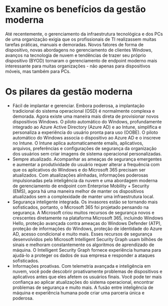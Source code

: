 # Examine os benefícios da gestão moderna


Até recentemente, o gerenciamento da infraestrutura tecnológica e dos PCs de uma organização exigia que os profissionais de TI realizassem muitas tarefas práticas, manuais e demoradas. Novos fatores de forma de dispositivo, novas abordagens no gerenciamento de clientes Windows, avanços na tecnologia de nuvem e tendências de trazer seu próprio dispositivo (BYOD) tornaram o gerenciamento de endpoint moderno mais interessante para muitas organizações - não apenas para dispositivos móveis, mas também para PCs.

# Os pilares da gestão moderna

- Fácil de implantar e gerenciar. Embora poderosa, a implantação tradicional do sistema operacional (OSD) é normalmente complexa e demorada. Agora existe uma maneira mais direta de provisionar novos dispositivos Windows. O piloto automático do Windows, profundamente integrado ao Azure Active Directory (Azure AD) e ao Intune, simplifica e personaliza a experiência do usuário pronta para uso (OOBE). O piloto automático do Windows associa o dispositivo ao Azure AD e o inscreve no Intune. O Intune aplica automaticamente emails, aplicativos, arquivos, preferências e configurações de segurança da organização dos usuários sem criar imagens de sistema operacional personalizadas.
- Sempre atualizado. Acompanhar as ameaças de segurança emergentes e aumentar a produtividade do usuário requer alterar a frequência com que os aplicativos do Windows e do Microsoft 365 precisam ser atualizados. Com atualizações alinhadas, informações poderosas impulsionadas pela inteligência da nuvem e uma abordagem moderna de gerenciamento de endpoint com Enterprise Mobility + Security (EMS), agora há uma maneira melhor de manter os dispositivos atualizados sem a complexidade de manter uma infraestrutura local.
- Segurança inteligente integrada. Os invasores estão se tornando mais sofisticados, portanto, o Microsoft 365 foi projetado pensando na segurança. A Microsoft criou muitos recursos de segurança novos e crescentes diretamente na plataforma Microsoft 365, incluindo Windows Hello, proteção avançada contra ameaças do Windows Defender (ATP), proteção de informações do Windows, proteção de identidade do Azure AD, acesso condicional e muito mais. Esses recursos de segurança desenvolvidos pelo Microsoft Intelligent Security Graph usam bilhões de sinais e melhoram constantemente os algoritmos de aprendizado de máquina. O Intelligent Security Graph fornece experiência humana para ajudá-lo a proteger os dados de sua empresa e responder a ataques sofisticados.
- Informações proativas. Com telemetria avançada e inteligência em nuvem, você pode descobrir proativamente problemas de dispositivos e aplicativos antes que eles afetem os usuários finais. Você pode ter mais confiança ao aplicar atualizações do sistema operacional, encontrar problemas de segurança e muito mais. A fusão entre inteligência de máquina e experiência humana pode criar uma parceria única e poderosa.
